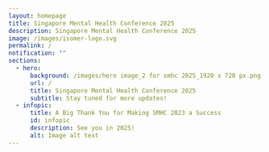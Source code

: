 ```yaml
---
layout: homepage
title: Singapore Mental Health Conference 2025
description: Singapore Mental Health Conference 2025
image: /images/isomer-logo.svg
permalink: /
notification: ""
sections:
  - hero:
      background: /images/hero image_2 for smhc 2025_1920 x 720 px.png
      url: /
      title: Singapore Mental Health Conference 2025
      subtitle: Stay tuned for more updates!
  - infopic:
      title: A Big Thank You for Making SMHC 2023 a Success
      id: infopic
      description: See you in 2025!
      alt: Image alt text
---
```

